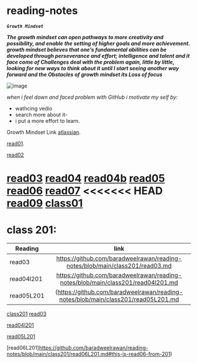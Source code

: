 # reading-notes
***`Growth Mindset`*** 

***The growth mindset can open pathways to more creativity and possibility, and enable the setting of higher goals and more achievement. growth mindset believes that one’s fundamental abilities can be developed through perseverance and effort; intelligence and talent and it face come of Challenges  deal with the problem again, little by little, looking for new ways to think about it until I start seeing another way forward and the Obstacles of growth mindset its Loss of focus***

![image](https://th.bing.com/th/id/Ree64d7cbc5edfdc950e5b95bb1c3a2c8?rik=wu%2fioHJOsOEg9w&riu=http%3a%2f%2fsites.sandiego.edu%2fieeblog%2ffiles%2f2016%2f05%2f2013_11_29-Growth-Mindset.png&ehk=A8yzi2M%2fkBEJaZ5bKYjYar%2bXH4RgO07baJBWiJuopg0%3d&risl=&pid=ImgRaw)

_when i feel down and faced problem with GitHub i motivate my self by:_ 
- wathcing vedio 
- search more about it-
- i put a more effort to learn.

Growth Mindset Link [atlassian](https://www.atlassian.com/blog/inside-atlassian/growth-mindset).

[read01](https://github.com/baradweelrawan/reading-notes/blob/main/read01.md).

[read02](https://github.com/baradweelrawan/reading-notes/blob/main/read02.md)

[read03](https://github.com/baradweelrawan/reading-notes/blob/main/read03.md)
[read04](https://github.com/baradweelrawan/reading-notes/blob/main/read04.md)
[read04b](https://github.com/baradweelrawan/reading-notes/blob/main/read04b.md)
[read05](https://github.com/baradweelrawan/reading-notes/blob/main/read05.md)
[read06](https://github.com/baradweelrawan/reading-notes/blob/main/read06.md)
[read07](https://github.com/baradweelrawan/reading-notes/blob/main/read06.md)
<<<<<<< HEAD
[read09](https://github.com/baradweelrawan/reading-notes/blob/main/read09.md)
[class01](https://github.com/baradweelrawan/reading-notes/blob/main/class01.md)
=======
# class 201:
| Reading   |     link     | 
|----------|:-------------:|
| read03   |  https://github.com/baradweelrawan/reading-notes/blob/main/class201/read03.md |
| read04l201 |   https://github.com/baradweelrawan/reading-notes/blob/main/class201/read04l201.md   |  
| read05L201 | (https://github.com/baradweelrawan/reading-notes/blob/main/class201/read05L201.md | 

[class201](https://github.com/baradweelrawan/reading-notes/tree/main/class201)
[read03](https://github.com/baradweelrawan/reading-notes/blob/main/class201/read03.md)

[read04l201](https://github.com/baradweelrawan/reading-notes/blob/main/class201/read04l201.md)

[read05L201](https://github.com/baradweelrawan/reading-notes/blob/main/class201/read05L201.md)

[read06L201]https://github.com/baradweelrawan/reading-notes/blob/main/class201/read06L201.md#this-is-read06-from-201)